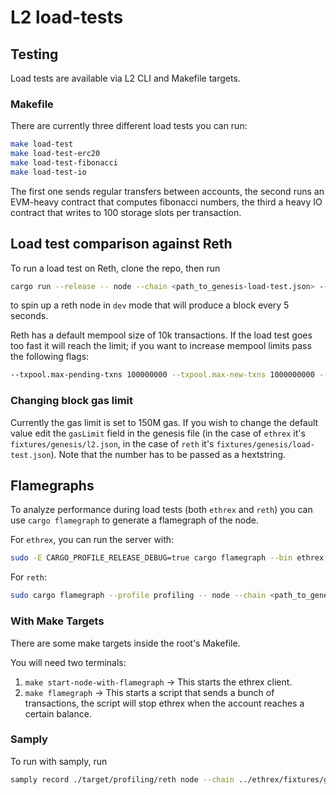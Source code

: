 # L2 load-tests

## Testing

Load tests are available via L2 CLI and Makefile targets.

### Makefile

There are currently three different load tests you can run:

```sh
make load-test
make load-test-erc20
make load-test-fibonacci
make load-test-io
```

The first one sends regular transfers between accounts, the second runs an EVM-heavy contract that computes fibonacci numbers, the third a heavy IO contract that writes to 100 storage slots per transaction.

## Load test comparison against Reth

To run a load test on Reth, clone the repo, then run

```sh
cargo run --release -- node --chain <path_to_genesis-load-test.json> --dev --dev.block-time 5000ms --http.port 1729
```

to spin up a reth node in `dev` mode that will produce a block every 5 seconds.

Reth has a default mempool size of 10k transactions. If the load test goes too fast it will reach the limit; if you want to increase mempool limits pass the following flags:

```sh
--txpool.max-pending-txns 100000000 --txpool.max-new-txns 1000000000 --txpool.pending-max-count 100000000 --txpool.pending-max-size 10000000000 --txpool.basefee-max-count 100000000000 --txpool.basefee-max-size 1000000000000 --txpool.queued-max-count 1000000000
```

### Changing block gas limit

Currently the gas limit is set to 150M gas. If you wish to change the default value edit the `gasLimit` field in the genesis file (in the case of `ethrex` it's `fixtures/genesis/l2.json`, in the case of `reth` it's `fixtures/genesis/load-test.json`). Note that the number has to be passed as a hextstring.

## Flamegraphs

To analyze performance during load tests (both `ethrex` and `reth`) you can use `cargo flamegraph` to generate a flamegraph of the node.

For `ethrex`, you can run the server with:

```sh
sudo -E CARGO_PROFILE_RELEASE_DEBUG=true cargo flamegraph --bin ethrex --root -- --network fixtures/genesis/l2.json --http.port 1729 --dev
```

For `reth`:

```sh
sudo cargo flamegraph --profile profiling -- node --chain <path_to_genesis-load-test.json> --dev --dev.block-time 5000ms --http.port 1729
```

### With Make Targets

There are some make targets inside the root's Makefile.

You will need two terminals:

1. `make start-node-with-flamegraph` &rarr; This starts the ethrex client.
2. `make flamegraph` &rarr; This starts a script that sends a bunch of transactions, the script will stop ethrex when the account reaches a certain balance.

### Samply

To run with samply, run

```sh
samply record ./target/profiling/reth node --chain ../ethrex/fixtures/genesis/load-test.json --dev --dev.block-time 5000ms --http.port 1729
```
